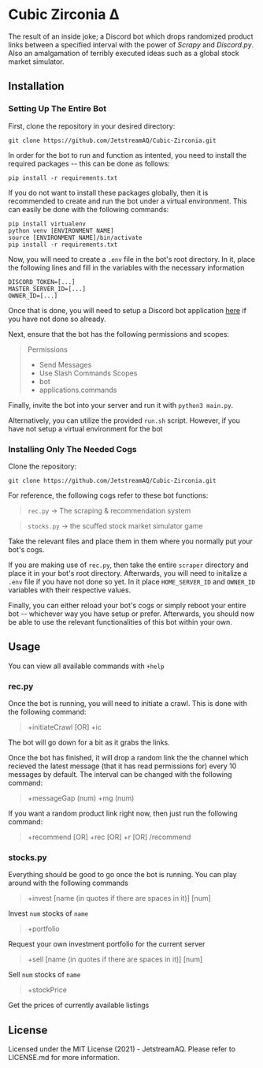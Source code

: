 # Cubic Zirconia Δ

The result of an inside joke; a Discord bot which drops randomized product links between a specified interval with the power of *Scrapy* and *Discord.py*.  Also an amalgamation of terribly executed ideas such as a global stock market simulator.

## Installation

### Setting Up The Entire Bot

First, clone the repository in your desired directory:

```
git clone https://github.com/JetstreamAQ/Cubic-Zirconia.git
```

In order for the bot to run and function as intented, you need to install the required packages -- this can be done as follows:

```
pip install -r requirements.txt
```

If you do not want to install these packages globally, then it is recommended to create and run the bot under a virtual environment.  This can easily be done with the following commands:

```
pip install virtualenv
python venv [ENVIRONMENT NAME]
source [ENVIRONMENT NAME]/bin/activate
pip install -r requirements.txt
```

Now, you will need to create a `.env` file in the bot's root directory.  In it, place the following lines and fill in the variables with the necessary information

```
DISCORD_TOKEN=[...]
MASTER_SERVER_ID=[...]
OWNER_ID=[...]
```

Once that is done, you will need to setup a Discord bot application [here](https://discord.com/developers/applications) if you have not done so already.

Next, ensure that the bot has the following permissions and scopes:

> Permissions
> 	- Send Messages
>	- Use Slash Commands
> Scopes
>	- bot
>	- applications.commands

Finally, invite the bot into your server and run it with `python3 main.py`.

Alternatively, you can utilize the provided `run.sh` script.  However, if you have not setup a virtual environment for the bot

### Installing Only The Needed Cogs

Clone the repository:

```
git clone https://github.com/JetstreamAQ/Cubic-Zirconia.git
```

For reference, the following cogs refer to these bot functions:

> `rec.py` -> The scraping & recommendation system

> `stocks.py` -> the scuffed stock market simulator game

Take the relevant files and place them in them where you normally put your bot's cogs.

If you are making use of `rec.py`, then take the entire `scraper` directory and place it in your bot's root directory.  Afterwards, you will need to initalize a `.env` file if you have not done so yet.  In it place `HOME_SERVER_ID` and `OWNER_ID` variables with their respective values.

Finally, you can either reload your bot's cogs or simply reboot your entire bot -- whichever way you have setup or prefer.  Afterwards, you should now be able to use the relevant functionalities of this bot within your own.

## Usage
You can view all available commands with `+help`

### rec.py
Once the bot is running, you will need to initiate a crawl.  This is done with the following command:

> +initiateCrawl [OR] +ic

The bot will go down for a bit as it grabs the links.

Once the bot has finished, it will drop a random link the the channel which recieved the latest message (that it has read permissions for) every 10 messages by default.  The interval can be changed with the following command:

> +messageGap (num)
> +mg (num)

If you want a random product link right now, then just run the following command:

> +recommend [OR] +rec [OR] +r [OR] /recommend

### stocks.py
Everything should be good to go once the bot is running.  You can play around with the following commands

> +invest [name (in quotes if there are spaces in it)] [num]

Invest `num` stocks of `name`

> +portfolio

Request your own investment portfolio for the current server

> +sell [name (in quotes if there are spaces in it)] [num]

Sell `num` stocks of `name`

> +stockPrice

Get the prices of currently available listings

## License

Licensed under the MIT License (2021) - JetstreamAQ.  Please refer to LICENSE.md for more information.
